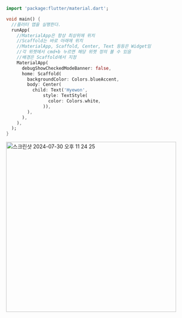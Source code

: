 ```dart
import 'package:flutter/material.dart';

void main() {
  //플러터 앱을 실행한다.
  runApp(
    //MaterialApp은 항상 최상위에 위치
    //Scaffold는 바로 아래에 위치
    //MaterialApp, Scaffold, Center, Text 등등은 Widget임
    //각 위젯에서 cmd+b 누르면 해당 위젯 정의 볼 수 있음
    //배경은 Scaffold에서 지정
    MaterialApp(
      debugShowCheckedModeBanner: false,
      home: Scaffold(
        backgroundColor: Colors.blueAccent,
        body: Center(
          child: Text('Hyewon',
              style: TextStyle(
                color: Colors.white,
              )),
        ),
      ),
    ),
  );
}
```

<img width="463" alt="스크린샷 2024-07-30 오후 11 24 25" src="https://github.com/user-attachments/assets/f9e9cadc-1a15-4616-bef6-ea3d6d267255">